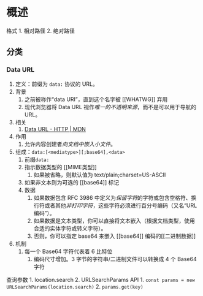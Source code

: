 # 概述
格式
	1. 相对路径
	2. 绝对路径
## 分类
###  Data URL
1. 定义：前缀为 `data:` 协议的 URL。
2. 背景
	1. 之前被称作“data URI”，直到这个名字被 [[WHATWG]] 弃用
	2. 现代浏览器将 Data URL 视作*唯一的不透明来源*，而不是可以用于导航的 URL。
3. 相关
	1. [Data URL - HTTP | MDN](https://developer.mozilla.org/zh-CN/docs/Web/HTTP/Basics_of_HTTP/Data_URLs) 
4. 作用
	1. 允许内容创建者*向文档中嵌入小文件*。
5. 组成：`data:[<mediatype>][;base64],<data>` 
	1. 前缀`data:` 
	2. 指示数据类型的 [[MIME类型]] 
		1. 如果被省略，则默认值为 text/plain;charset=US-ASCII
	3. 如果非文本则为可选的 [[base64]] 标记
	4. 数据
		1. 如果数据包含 RFC 3986 中定义为*保留字符*的字符或包含空格符、换行符或者其他*非打印字符*，这些字符必须进行百分号编码（又名“URL 编码”）。
		2. 如果数据是文本类型，你可以直接将文本嵌入（根据文档类型，使用合适的实体字符或转义字符）。
		3. 否则，你可以指定 base64 来嵌入 [[base64]] 编码的[[二进制数据]] 
6. 机制
	1. 每一个 Base64 字符代表着 6 比特位
		1. 编码尺寸增加。3 字节的字符串/二进制文件可以转换成 4 个 Base64 字符

查询参数
	1. location.search
	2. URLSearchParams API
		1. `const params = new URLSearchParams(location.search)` 
		2. `params.get(key)` 